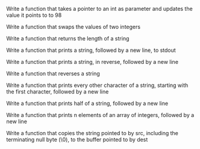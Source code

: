 Write a function that takes a pointer to an int as parameter and updates the value it points to to 98

Write a function that swaps the values of two integers

Write a function that returns the length of a string

Write a function that prints a string, followed by a new line, to stdout

Write a function that prints a string, in reverse, followed by a new line

Write a function that reverses a string

Write a function that prints every other character of a string, starting with the first character, followed by a new line

Write a function that prints half of a string, followed by a new line

Write a function that prints n elements of an array of integers, followed by a new line

Write a function that copies the string pointed to by src, including the terminating null byte (\0), to the buffer pointed to by dest
